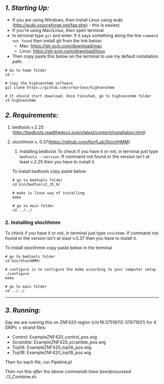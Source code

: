 ## *1. Starting Up:*

- If you are using Windows, then install Linux using wubi (http://wubi.sourceforge.net/faq.php) - this is easiest.
- If you're using Mac/Linux, then open terminal
- In terminal type `git` and enter. If it says something along the line `command not found` then install git from the link below:
    - Mac: https://git-scm.com/download/mac
    - Linux: https://git-scm.com/download/linux
- Then copy paste this below on the terminal to use my default installation path:

```
# Go to home folder
cd ~

# Copy the highsenshmm software
git clone https://github.com/srhartono/highsenshmm

# It should start download. Once finished, go to highsenshmm folder
cd highsenshmm
```

## *2. Requirements:*

1. bedtools v.2.25 (http://bedtools.readthedocs.io/en/latest/content/installation.html)
2. stochhmm v. 0.37(https://github.com/KorfLab/StochHMM)

    1. Installing bedtools 
    To check if you have it or not, in terminal just type `bedtools --version`. If command not found or the version isn't at least v.2.25 then you have to install it.
    
    To install bedtools copy paste below:

    ```
    # go to bedtools folder
    cd bin/bedtools2_25_0/

    # make is linux way of installing
    make

    # go to main folder
    cd ../../
    ```

### 2. Installing stochhmm
To check if you have it or not, in terminal just type `stochhmm`. If command not found or the version isn't at least v.0.37 then you have to install it.

To install stochhmm copy paste below in the terminal

```
# go to bedtools folder
cd bin/StochHMM/

# configure is to configure the make according to your computer setup
./configure
make

# go to main folder
cd ../../
```

---

## *3. Running:*

Say we are running this on ZNF420 region (chr19:37518112-37671921) for 4 DRIPc + strand files:

- Control:  ExampleZNF420_control_pos.wig
- Scramble: ExampleZNF420_scramble_pos.wig 
- Top1A: ExampleZNF420_top1A_pos.wig
- Top1B: ExampleZNF420_top1B_pos.wig

Then for each file, run Pipeline.pl

Then run this *after the above commands have beenprocessed*
./3_Combine.sh
